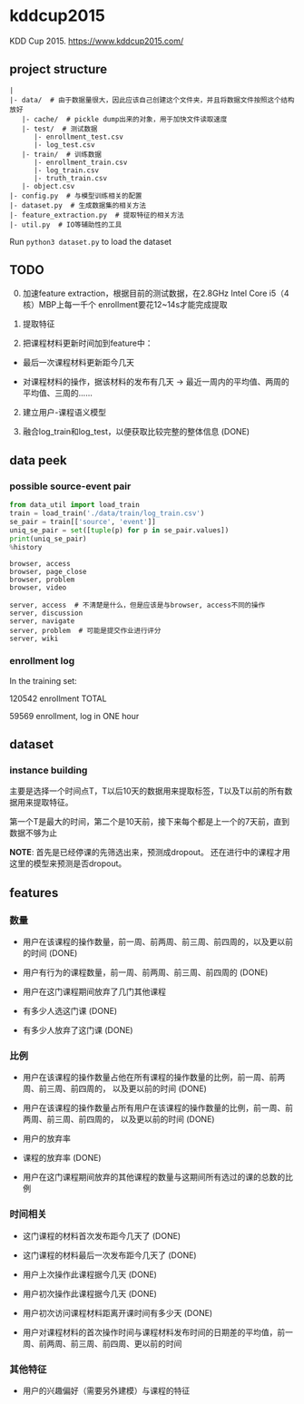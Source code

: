 # kddcup2015

KDD Cup 2015. https://www.kddcup2015.com/



## project structure

```
|
|- data/  # 由于数据量很大，因此应该自己创建这个文件夹，并且将数据文件按照这个结构放好
   |- cache/  # pickle dump出来的对象，用于加快文件读取速度
   |- test/  # 测试数据
      |- enrollment_test.csv
      |- log_test.csv
   |- train/  # 训练数据
      |- enrollment_train.csv
      |- log_train.csv
      |- truth_train.csv
   |- object.csv
|- config.py  # 与模型训练相关的配置
|- dataset.py  # 生成数据集的相关方法
|- feature_extraction.py  # 提取特征的相关方法
|- util.py  # IO等辅助性的工具
```

Run `python3 dataset.py` to load the dataset



## TODO

0. 加速feature extraction，根据目前的测试数据，在2.8GHz Intel Core i5（4核）MBP上每一千个
enrollment要花12~14s才能完成提取

0. 提取特征

1. 把课程材料更新时间加到feature中：

  + 最后一次课程材料更新距今几天

  + 对课程材料的操作，据该材料的发布有几天 -> 最近一周内的平均值、两周的平均值、三周的......


2. 建立用户-课程语义模型

3. 融合log_train和log_test，以便获取比较完整的整体信息 (DONE)



## data peek

### possible source-event pair

```python
from data_util import load_train
train = load_train('./data/train/log_train.csv')
se_pair = train[['source', 'event']]
uniq_se_pair = set([tuple(p) for p in se_pair.values])
print(uniq_se_pair)
%history
```

    browser, access
    browser, page_close
    browser, problem
    browser, video

    server, access  # 不清楚是什么，但是应该是与browser, access不同的操作
    server, discussion
    server, navigate
    server, problem  # 可能是提交作业进行评分
    server, wiki


### enrollment log

In the training set:

120542 enrollment TOTAL

59569 enrollment, log in ONE hour



## dataset

### instance building

主要是选择一个时间点T，T以后10天的数据用来提取标签，T以及T以前的所有数据用来提取特征。

第一个T是最大的时间，第二个是10天前，接下来每个都是上一个的7天前，直到数据不够为止


**NOTE**:
首先是已经停课的先筛选出来，预测成dropout。
还在进行中的课程才用这里的模型来预测是否dropout。



## features

### 数量

+ 用户在该课程的操作数量，前一周、前两周、前三周、前四周的，以及更以前的时间 (DONE)

+ 用户有行为的课程数量，前一周、前两周、前三周、前四周的 (DONE)

+ 用户在这门课程期间放弃了几门其他课程

+ 有多少人选这门课 (DONE)

+ 有多少人放弃了这门课 (DONE)


### 比例

+ 用户在该课程的操作数量占他在所有课程的操作数量的比例，前一周、前两周、前三周、前四周的，
以及更以前的时间 (DONE)

+ 用户在该课程的操作数量占所有用户在该课程的操作数量的比例，前一周、前两周、前三周、前四周的，
以及更以前的时间 (DONE)

+ 用户的放弃率

+ 课程的放弃率 (DONE)

+ 用户在这门课程期间放弃的其他课程的数量与这期间所有选过的课的总数的比例


### 时间相关

+ 这门课程的材料首次发布距今几天了 (DONE)

+ 这门课程的材料最后一次发布距今几天了 (DONE)

+ 用户上次操作此课程据今几天 (DONE)

+ 用户初次操作此课程据今几天 (DONE)

+ 用户初次访问课程材料距离开课时间有多少天 (DONE)

+ 用户对课程材料的首次操作时间与课程材料发布时间的日期差的平均值，前一周、前两周、前三周、前四周、更以前的时间


### 其他特征

+ 用户的兴趣偏好（需要另外建模）与课程的特征
